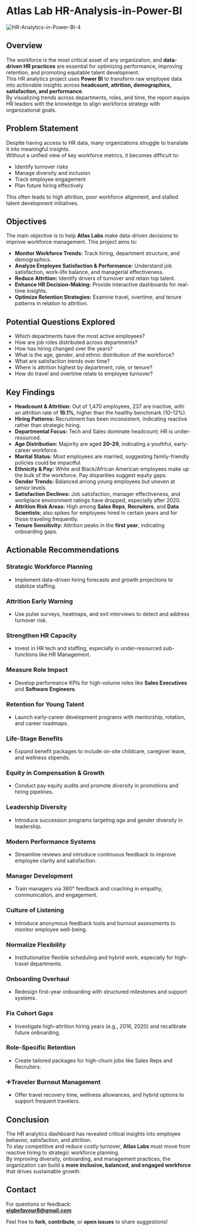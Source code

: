 # Atlas Lab HR-Analysis-in-Power-BI
![HR-Analytics-in-Power-BI-4](https://github.com/user-attachments/assets/f657d2fd-ebc6-422b-8cbf-88a020c34e89)

## Overview  
The workforce is the most critical asset of any organization, and **data-driven HR practices** are essential for optimizing performance, improving retention, and promoting equitable talent development.  
This HR analytics project uses **Power BI** to transform raw employee data into actionable insights across **headcount, attrition, demographics, satisfaction, and performance**.  
By visualizing trends across departments, roles, and time, the report equips HR leaders with the knowledge to align workforce strategy with organizational goals.

## Problem Statement  
Despite having access to HR data, many organizations struggle to translate it into meaningful insights.  
Without a unified view of key workforce metrics, it becomes difficult to:
- Identify turnover risks  
- Manage diversity and inclusion  
- Track employee engagement  
- Plan future hiring effectively  

This often leads to high attrition, poor workforce alignment, and stalled talent development initiatives.

## Objectives  
The main objective is to help **Atlas Labs** make data-driven decisions to improve workforce management. This project aims to:

- **Monitor Workforce Trends:** Track hiring, department structure, and demographics.  
- **Analyze Employee Satisfaction & Performance:** Understand job satisfaction, work-life balance, and managerial effectiveness.  
- **Reduce Attrition:** Identify drivers of turnover and retain top talent.  
- **Enhance HR Decision-Making:** Provide interactive dashboards for real-time insights.  
- **Optimize Retention Strategies:** Examine travel, overtime, and tenure patterns in relation to attrition.

## Potential Questions Explored  
- Which departments have the most active employees?  
- How are job roles distributed across departments?  
- How has hiring changed over the years?  
- What is the age, gender, and ethnic distribution of the workforce?  
- What are satisfaction trends over time?  
- Where is attrition highest by department, role, or tenure?  
- How do travel and overtime relate to employee turnover?  

## Key Findings  

- **Headcount & Attrition:** Out of 1,470 employees, 237 are inactive, with an attrition rate of **16.1%**, higher than the healthy benchmark (10–12%).  
- **Hiring Patterns:** Recruitment has been inconsistent, indicating reactive rather than strategic hiring.  
- **Departmental Focus:** Tech and Sales dominate headcount; HR is under-resourced.  
- **Age Distribution:** Majority are aged **20–29**, indicating a youthful, early-career workforce.  
- **Marital Status:** Most employees are married, suggesting family-friendly policies could be impactful.  
- **Ethnicity & Pay:** White and Black/African American employees make up the bulk of the workforce. Pay disparities suggest equity gaps.  
- **Gender Trends:** Balanced among young employees but uneven at senior levels.  
- **Satisfaction Declines:** Job satisfaction, manager effectiveness, and workplace environment ratings have dropped, especially after 2020.  
- **Attrition Risk Areas:** High among **Sales Reps**, **Recruiters**, and **Data Scientists**; also spikes for employees hired in certain years and for those traveling frequently.  
- **Tenure Sensitivity:** Attrition peaks in the **first year**, indicating onboarding gaps.

## Actionable Recommendations  

### Strategic Workforce Planning  
- Implement data-driven hiring forecasts and growth projections to stabilize staffing.  

### Attrition Early Warning  
- Use pulse surveys, heatmaps, and exit interviews to detect and address turnover risk.  

### Strengthen HR Capacity  
- Invest in HR tech and staffing, especially in under-resourced sub-functions like HR Management.  

### Measure Role Impact  
- Develop performance KPIs for high-volume roles like **Sales Executives** and **Software Engineers**.

### Retention for Young Talent  
- Launch early-career development programs with mentorship, rotation, and career roadmaps.

### Life-Stage Benefits  
- Expand benefit packages to include on-site childcare, caregiver leave, and wellness stipends.

### Equity in Compensation & Growth  
- Conduct pay equity audits and promote diversity in promotions and hiring pipelines.

### Leadership Diversity  
- Introduce succession programs targeting age and gender diversity in leadership.

### Modern Performance Systems  
- Streamline reviews and introduce continuous feedback to improve employee clarity and satisfaction.

### Manager Development  
- Train managers via 360° feedback and coaching in empathy, communication, and engagement.

### Culture of Listening  
- Introduce anonymous feedback tools and burnout assessments to monitor employee well-being.

### Normalize Flexibility  
- Institutionalize flexible scheduling and hybrid work, especially for high-travel departments.

### Onboarding Overhaul  
- Redesign first-year onboarding with structured milestones and support systems.

### Fix Cohort Gaps  
- Investigate high-attrition hiring years (e.g., 2016, 2020) and recalibrate future onboarding.

### Role-Specific Retention  
- Create tailored packages for high-churn jobs like Sales Reps and Recruiters.

### ✈Traveler Burnout Management  
- Offer travel recovery time, wellness allowances, and hybrid options to support frequent travelers.

## Conclusion  
The HR analytics dashboard has revealed critical insights into employee behavior, satisfaction, and attrition.  
To stay competitive and reduce costly turnover, **Atlas Labs** must move from reactive hiring to strategic workforce planning.  
By improving diversity, onboarding, and management practices, the organization can build a **more inclusive, balanced, and engaged workforce** that drives sustainable growth.

## Contact  
For questions or feedback:  
 **eigbefavour8@gmail.com**  

Feel free to **fork**, **contribute**, or **open issues** to share suggestions!


